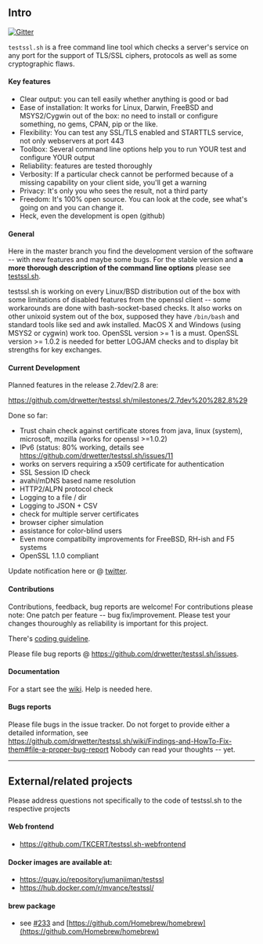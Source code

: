 
## Intro

[![Gitter](https://badges.gitter.im/Join%20Chat.svg)](https://gitter.im/drwetter/testssl.sh?utm_source=badge&utm_medium=badge&utm_campaign=pr-badge&utm_content=badge)

`testssl.sh` is a free command line tool which checks a server's service on
any port for the support of TLS/SSL ciphers, protocols as well as some
cryptographic flaws.

#### Key features

* Clear output: you can tell easily whether anything is good or bad
* Ease of installation: It works for Linux, Darwin, FreeBSD and
  MSYS2/Cygwin out of the box: no need to install or configure something,
  no gems, CPAN, pip or the like.
* Flexibility: You can test any SSL/TLS enabled and STARTTLS service, not
  only webservers at port 443
* Toolbox: Several command line options help you to run YOUR test and
  configure YOUR output
* Reliability: features are tested thoroughly
* Verbosity: If a particular check cannot be performed because of a missing
  capability on your client side, you'll get a warning
* Privacy: It's only you who sees the result, not a third party
* Freedom: It's 100% open source. You can look at the code, see what's
  going on and you can change it.
* Heck, even the development is open (github)

#### General

Here in the master branch you find the development version of the software
-- with new features and maybe some bugs. For the stable version and **a
more thorough description of the command line options** please see
[testssl.sh](https://testssl.sh/ "Go to the site with the stable version
and more documentation").

testssl.sh is working on every Linux/BSD distribution out of the box with
some limitations of disabled features from the openssl client -- some
workarounds are done with bash-socket-based checks. It also works on other
unixoid system out of the box, supposed they have `/bin/bash` and standard
tools like sed and awk installed. MacOS X and Windows (using MSYS2 or
cygwin) work too. OpenSSL version >= 1 is a must.  OpenSSL version >= 1.0.2
is needed for better LOGJAM checks and to display bit strengths for key
exchanges.

#### Current Development

Planned features in the release 2.7dev/2.8 are:

https://github.com/drwetter/testssl.sh/milestones/2.7dev%20%282.8%29

Done so far:

* Trust chain check against certificate stores from java, linux (system),
  microsoft, mozilla (works for openssl >=1.0.2)
* IPv6 (status: 80% working, details see
  https://github.com/drwetter/testssl.sh/issues/11
* works on servers requiring a x509 certificate for authentication
* SSL Session ID check
* avahi/mDNS based name resolution
* HTTP2/ALPN protocol check
* Logging to a file / dir
* Logging to JSON + CSV
* check for multiple server certificates
* browser cipher simulation
* assistance for color-blind users
* Even more compatibilty improvements for FreeBSD, RH-ish and F5 systems
* OpenSSL 1.1.0 compliant

Update notification here or @ [twitter](https://twitter.com/drwetter).

#### Contributions

Contributions, feedback,  bug reports are welcome! For contributions please
note: One patch per feature -- bug fix/improvement. Please test your
changes thouroughly as reliability is important for this project.

There's [coding guideline](https://github.com/drwetter/testssl.sh/wiki/Coding-Style).

Please file bug reports @ https://github.com/drwetter/testssl.sh/issues.

#### Documentation

For a start see the
[wiki](https://github.com/drwetter/testssl.sh/wiki/Usage-Documentation).
Help is needed here.

#### Bugs reports

Please file bugs in the issue tracker. Do not forget to provide either a detailed information, see https://github.com/drwetter/testssl.sh/wiki/Findings-and-HowTo-Fix-them#file-a-proper-bug-report
Nobody can read your thoughts -- yet.

----

## External/related projects

Please address questions not specifically to the code of testssl.sh to the
respective projects

#### Web frontend
* https://github.com/TKCERT/testssl.sh-webfrontend

#### Docker images are available at:
* https://quay.io/repository/jumanjiman/testssl
* https://hub.docker.com/r/mvance/testssl/

#### brew package

* see [#233](https://github.com/drwetter/testssl.sh/issues/233) and
  [https://github.com/Homebrew/homebrew](https://github.com/Homebrew/homebrew)

